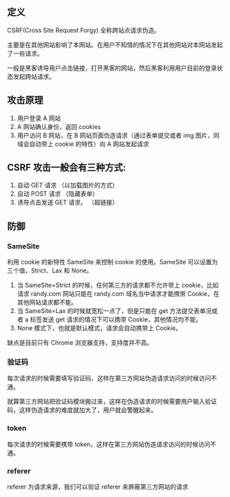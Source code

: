 ## 定义

CSRF(Cross Site Request Forgy) 全称跨站点请求伪造。

主要是在其他网站影响了本网站。在用户不知情的情况下在其他网站对本网站发起了一些请求。

一般是黑客诱导用户点击链接，打开黑客的网站，然后黑客利用用户目前的登录状态发起跨站请求。

## 攻击原理

1. 用户登录 A 网站
2. A 网站确认身份，返回 cookies
3. 用户访问 B 网站，在 B 网站页面伪造请求（通过表单提交或者 img 图片，同域会自动带上 cookie 的特性）向 A 网站发起请求

## CSRF 攻击一般会有三种方式:

1. 自动 GET 请求 （以加载图片的方式）
2. 自动 POST 请求 （隐藏表单）
3. 诱导点击发送 GET 请求。 （超链接）

## 防御

### SameSite

利用 cookie 的新特性 SameSite 来控制 cookie 的使用。SameSite 可以设置为三个值，Strict、Lax 和 None。

1. 当 SameSite=Strict 的时候，任何第三方的请求都不允许带上 cookie，比如请求 randy.com 网站只能在 randy.com 域名当中请求才能携带 Cookie，在其他网站请求都不能。
2. 当 SameSite=Lax 的时候就宽松一点了，但是只能在 get 方法提交表单况或者 a 标签发送 get 请求的情况下可以携带 Cookie，其他情况均不能。
3. None 模式下，也就是默认模式，请求会自动携带上 Cookie。

缺点是目前只有 Chrome 浏览器支持，支持度并不高。

### 验证码

每次请求的时候需要填写验证码，这样在第三方网站伪造请求访问的时候访问不通。

就算第三方网站把验证码模块搬过来，这样在伪造请求的时候需要用户输入验证码，这样伪造请求的难度就加大了，用户就会警醒起来。

### token

每次请求的时候需要携带 token，这样在第三方网站伪造请求访问的时候访问不通。

### referer

referer 为请求来源，我们可以验证 referer 来屏蔽第三方网站的请求
